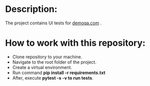 # Description:
The project contains UI tests for [demoqa.com](https://demoqa.com/) .

# How to work with this repository:
* Clone repository to your machine.
* Navigate to the root folder of the project.
* Create a virtual environment.
* Run command **pip install -r requirements.txt**
* After, execute **pytest -s -v to run tests**.
